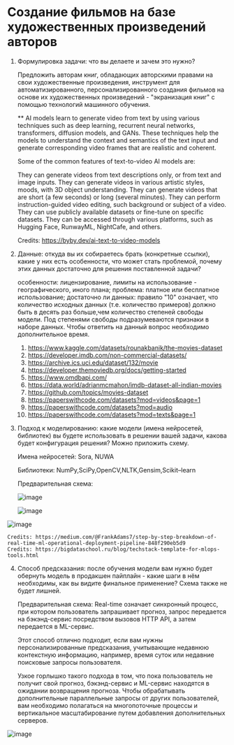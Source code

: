# Создание фильмов на базе художественных произведений авторов
  1. Формулировка задачи: что вы делаете и зачем это нужно?
     
     Предложить авторам книг, обладающих авторскими правами на свои художественные произведения, инструмент для автоматизированного, персонализированного создания фильмов на основе их художественных произведений - "экранизация книг" с помощью технологий машинного обучения.





     ** AI models learn to generate video from text by using various techniques such as deep learning, recurrent neural networks, transformers, diffusion models, and GANs. These techniques help the models to understand the context and semantics of the text input and 
        generate corresponding video frames that are realistic and coherent.

        Some of the common features of text-to-video AI models are:

        They can generate videos from text descriptions only, or from text and image inputs.
        They can generate videos in various artistic styles, moods, with 3D object understanding.
        They can generate videos that are short (a few seconds) or long (several minutes).
        They can perform instruction-guided video editing, such background or subject of a video.
        They can use publicly available datasets or fine-tune on specific datasets.
        They can be accessed through various platforms, such as Hugging Face, RunwayML, NightCafe, and others.

        Credits: https://byby.dev/ai-text-to-video-models

     
  2. Данные: откуда вы их собираетесь брать (конкретные ссылки), какие у них есть особенности, что может стать проблемой, почему этих данных достаточно для решения поставленной задачи?

     особенности: лицензирование, лимиты на использование - географического, иного плана; 
     проблема: платное или бесплатное использование; 
     достаточно ли данных: правило "10" означает, что количество исходных данных (т.е. количество примеров) должно быть в десять раз больше,чем количество степеней свободы модели. Под степенями свободы подразумеваются признаки в наборе данных. Чтобы ответить на данный вопрос необходимо дополнительное время.
     
     1) https://www.kaggle.com/datasets/rounakbanik/the-movies-dataset 
     2) https://developer.imdb.com/non-commercial-datasets/
     3) https://archive.ics.uci.edu/dataset/132/movie
     4) https://developer.themoviedb.org/docs/getting-started
     5) https://www.omdbapi.com/
     6) https://data.world/adrianmcmahon/imdb-dataset-all-indian-movies
     7) https://github.com/topics/movies-dataset
     8) https://paperswithcode.com/datasets?mod=videos&page=1
     9) https://paperswithcode.com/datasets?mod=audio
     10) https://paperswithcode.com/datasets?mod=texts&page=1
        
      
  3. Подход к моделированию: какие модели (имена нейросетей, библиотек) вы будете использовать в решении вашей задачи, какова будет конфигурация решения? Можно приложить схему.
     
     Имена нейросетей: Sora, NUWA
     
     Библиотеки: NumPy,SciPy,OpenCV,NLTK,Gensim,Scikit–learn

     Предварительная схема:


     ![image](https://github.com/iiwoii/film_making/assets/121694433/4d2a8dd1-de04-4cb8-a72c-d0e82c75addf)

     ![image](https://github.com/iiwoii/film_making/assets/121694433/a02fbbd9-1fcd-4c39-a583-1a3ee6286bb1)


  ![image](https://github.com/iiwoii/film_making/assets/121694433/9ccb5888-0ef0-4d5d-b644-9d430b325705)

    Credits: https://medium.com/@FrankAdams7/step-by-step-breakdown-of-real-time-ml-operational-deployment-pipeline-848f290eb5d9
    Credits: https://bigdataschool.ru/blog/techstack-template-for-mlops-tools.html
 
  4. Способ предсказания: после обучения модели вам нужно будет обернуть модель в продакшен пайплайн - какие шаги в нём необходимы, как вы видите финальное применение? Схема также не будет лишней.

     Предварительная схема:
     Real-time означает синхронный процесс, при котором пользователь запрашивает прогноз, запрос передается на бэкэнд-сервис посредством вызовов HTTP API, а затем передается в ML-сервис.

     Этот способ отлично подходит, если вам нужны персонализированные предсказания, учитывающие недавнюю контекстную информацию, например, время суток или недавние поисковые запросы пользователя.

     Узкое горлышко такого подхода в том, что пока пользователь не получит свой прогноз, бэкэнд-сервис и ML-сервис находятся в ожидании возвращения прогноза. Чтобы обрабатывать дополнительные параллельные запросы от других пользователей, вам необходимо полагаться на 
     многопоточные процессы и вертикальное масштабирование путем добавления дополнительных серверов.

![image](https://github.com/iiwoii/film_making/assets/121694433/56f9409a-9ba1-4f16-af82-52375593e871)

